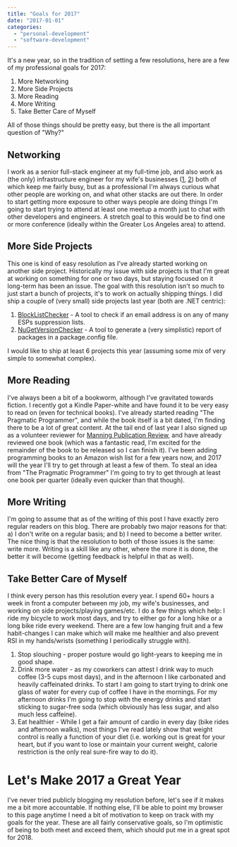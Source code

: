 ```yaml
---
title: "Goals for 2017"
date: "2017-01-01"
categories: 
  - "personal-development"
  - "software-development"
---
```


It's a new year, so in the tradition of setting a few resolutions, here are a few of my professional goals for 2017:

1. More Networking
2. More Side Projects
3. More Reading
4. More Writing
5. Take Better Care of Myself

All of those things should be pretty easy, but there is the all important question of "Why?"

## Networking

I work as a senior full-stack engineer at my full-time job, and also work as (the only) infrastructure engineer for my wife's businesses ([1](http://www.elegantblogger.com), [2](http://www.thelagirl.com)) both of which keep me fairly busy, but as a professional I'm always curious what other people are working on, and what other stacks are out there. In order to start getting more exposure to other ways people are doing things I'm going to start trying to attend at least one meetup a month just to chat with other developers and engineers. A stretch goal to this would be to find one or more conference (ideally within the Greater Los Angeles area) to attend.

## More Side Projects

This one is kind of easy resolution as I've already started working on another side project. Historically my issue with side projects is that I'm great at working on something for one or two days, but staying focused on it long-term has been an issue. The goal with this resolution isn't so much to just start a bunch of projects, it's to work on actually shipping things. I did ship a couple of (very small) side projects last year (both are .NET centric):

1. [BlockListChecker](https://github.com/lbearl/BlockListChecker) - A tool to check if an email address is on any of many ESPs suppression lists.
2. [NuGetVersionChecker](https://github.com/lbearl/NuGetVersionChecker) - A tool to generate a (very simplistic) report of packages in a package.config file.

I would like to ship at least 6 projects this year (assuming some mix of very simple to somewhat complex).

## More Reading

I've always been a bit of a bookworm, although I've gravitated towards fiction. I recently got a Kindle Paper-white and have found it to be very easy to read on (even for technical books). I've already started reading "The Pragmatic Programmer", and while the book itself is a bit dated, I'm finding there to be a lot of great content. At the tail end of last year I also signed up as a volunteer reviewer for [Manning Publication Review](https://www.manning.com/manuscript-reviews), and have already reviewed one book (which was a fantastic read, I'm excited for the remainder of the book to be released so I can finish it). I've been adding programming books to an Amazon wish list for a few years now, and 2017 will the year I'll try to get through at least a few of them. To steal an idea from "The Pragmatic Programmer" I'm going to try to get through at least one book per quarter (ideally even quicker than that though).

## More Writing

I'm going to assume that as of the writing of this post I have exactly zero regular readers on this blog. There are probably two major reasons for that: a) I don't write on a regular basis; and b) I need to become a better writer. The nice thing is that the resolution to both of those issues is the same: write more. Writing is a skill like any other, where the more it is done, the better it will become (getting feedback is helpful in that as well).

## Take Better Care of Myself

I think every person has this resolution every year. I spend 60+ hours a week in front a computer between my job, my wife's businesses, and working on side projects/playing games/etc. I do a few things which help: I ride my bicycle to work most days, and try to either go for a long hike or a long bike ride every weekend. There are a few low hanging fruit and a few habit-changes I can make which will make me healthier and also prevent RSI in my hands/wrists (something I periodically struggle with).

1. Stop slouching - proper posture would go light-years to keeping me in good shape.
2. Drink more water - as my coworkers can attest I drink way to much coffee (3-5 cups most days), and in the afternoon I like carbonated and heavily caffeinated drinks. To start I am going to start trying to drink one glass of water for every cup of coffee I have in the mornings. For my afternoon drinks I'm going to stop with the energy drinks and start sticking to sugar-free soda (which obviously has less sugar, and also much less caffeine).
3. Eat healthier - While I get a fair amount of cardio in every day (bike rides and afternoon walks), most things I've read lately show that weight control is really a function of your diet (i.e. working out is great for your heart, but if you want to lose or maintain your current weight, calorie restriction is the only real sure-fire way to do it).

# Let's Make 2017 a Great Year

I've never tried publicly blogging my resolution before, let's see if it makes me a bit more accountable. If nothing else, I'll be able to point my browser to this page anytime I need a bit of motivation to keep on track with my goals for the year. These are all fairly conservative goals, so I'm optimistic of being to both meet and exceed them, which should put me in a great spot for 2018.
